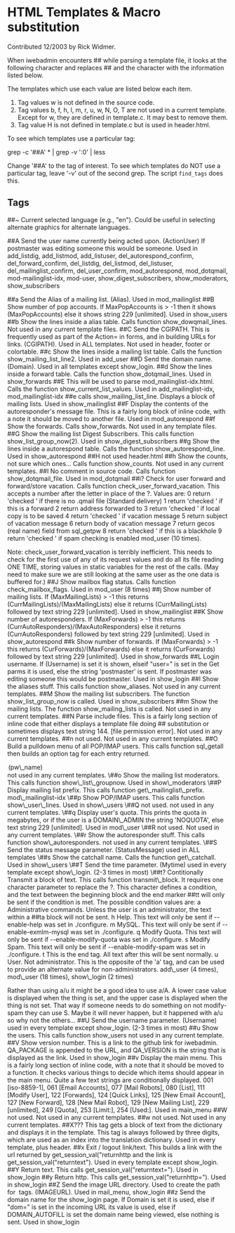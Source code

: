 # HTML Templates & Macro substitution

Contributed 12/2003 by Rick Widmer.

When iwebadmin encounters ## while parsing a template file, it looks at the following character and replaces ## and the character with the information listed below.

The templates which use each value are listed below each item.

1. Tag values w is not defined in the source code.
2. Tag values b, f, h, l, m, r, u, w, N, O, T are not used in a current template. Except for w, they are defined in template.c. It may best to remove them.
3. Tag value H is not defined in template.c but is used in header.html.

To see which templates use a particular tag:

grep -c '##A' * | grep -v ':0' | less

Change '##A' to the tag of interest. To see which templates do NOT use a particular tag, leave '-v' out of the second grep. The script `find_tags` does this.

## Tags

\##~ Current selected language (e.g., "en"). Could be useful in selecting alternate graphics for alternate languages.

\##A Send the user name currently being acted upon. (ActionUser) If postmaster was editing someone this would be someone. Used in add\_listdig, add\_listmod, add\_listuser, del\_autorespond\_confirm, del\_forward\_confirm, del\_listdig, del\_listmod, del\_listuser, del\_mailinglist\_confirm, del\_user\_confirm, mod\_autorespond, mod\_dotqmail, mod-mailinglist-idx, mod-user, show\_digest\_subscribers, show\_moderators, show\_subscribers


\##a Send the Alias of a mailing list. (Alias). Used in mod\_mailinglist
\##B Show number of pop accounts. If MaxPopAccounts is > -1 then it shows (MaxPopAccounts) else it shows string 229 [unlimited]. Used in show\_users
\##b Show the lines inside a alias table. Calls function show\_dowqmail\_lines. Not used in any current template files.
\##C Send the CGIPATH. This is frequently used as part of the Action= in forms, and in building URLs for links. (CGIPATH). Used in ALL templates. Not used in header, footer or colortable.
\##c Show the lines inside a mailing list table. Calls the function show\_mailing\_list\_line2. Used in add\_user
\##D Send the domain name. (Domain). Used in all templates except show\_login.
\##d Show the lines inside a forward table. Calls the function show\_dotqmail\_lines. Used in show\_forwards
\##E This will be used to parse mod\_mailinglist-idx.html. Calls the function show\_current\_list\_values. Used in add\_mailinglist-idx, mod\_mailinglist-idx
\##e calls show\_mailing\_list\_line. Displays a block of mailing lists. Used in show\_mailinglist
\##F Display the contents of the autoresponder's message file. This is a fairly long block of inline code, with a note it should be moved to another file. Used in mod\_autorespond
\##f Show the forwards. Calls show\_forwards. Not used in any template files.
\##G Show the mailing list Digest Subscribers. This calls function show\_list\_group\_now(2). Used in show\_digest\_subscribers
\##g Show the lines inside a autorespond table. Calls the function show\_autorespond\_line. Used in show\_autorespond
\##H not used header.html
\##h Show the counts, not sure which ones... Calls function show\_counts. Not used in any current templates.
\##I No comment in source code. Calls function show\_dotqmail\_file. Used in mod\_dotqmail
\##i? Check for user forward and forward/store vacation. Calls function check\_user\_forward\_vacation. This accepts a number after the letter in place of the ?. Values are: 
  0 return 'checked ' if there is no .qmail file (Standard delivery)
  1 return 'checked ' if this is a forward
  2 return address forwarded to
  3 return 'checked ' if local copy is to be saved
  4 return 'checked ' if vacation message
  5 return subject of vacation message
  6 return body of vacation message
  7 return gecos (real name) field from sql\_getpw
  8 return 'checked ' if this is a blackhole
  9 return 'checked ' if spam checking is enabled mod\_user (10 times).

Note: check\_user\_forward\_vacation is terribly inefficient. This needs to check for the first use of any of its request values and do all its file
reading ONE TIME, storing values in static variables for the rest of the calls. (May need to make sure we are still looking at the same user as the one data is buffered for.)
\##J Show mailbox flag status. Calls function check\_mailbox\_flags. Used in mod\_user (8 times)
\##j Show number of mailing lists. If (MaxMailingLists) > -1 this returns (CurrMailingLists)/(MaxMailingLists) else it returns (CurrMailingLists) followed by text string 229 [unlimited]. Used in show\_mailinglist
\##K Show number of autoresponders. If (MaxForwards) > -1 this returns (CurrAutoResponders)/(MaxAutoResponders) else it returns (CurrAutoResponders) followed by text string 229 [unlimited]. Used in show\_autorespond
\##k Show number of forwards. If (MaxForwards) > -1 this returns (CurForwards)/(MaxForwards) else it returns (CurForwards) followed by text string 229 [unlimited]. Used in show\_forwards
\##L Login username. If (Username) is set it is shown, elseif "user=" is set in the Get parms it is used, else the string 'postmaster' is sent. If postmaster was editing someone this would be postmaster. Used in show\_login
\##l Show the aliases stuff. This calls function show\_aliases. Not used in any current templates.
\##M Show the mailing list subscribers. The function show\_list\_group\_now is called. Used in show\_subscribers
\##m Show the mailing lists. The function show\_mailing\_lists is called. Not used in any current templates.
\##N Parse include files. This is a fairly long section of inline code that either displays a template file doing ## substitution or sometimes displays text string 144. [file permission error]. Not used in any current templates.
\##n not used. Not used in any current templates.
\##O Build a pulldown menu of all POP/IMAP users. This calls function sql\_getall then builds an option tag for each entry returned.
 <option value=(pw\_name)>(pw\_name)</option>
 not used in any current templates.
\##o Show the mailing list moderators. This calls function show\_list\_groupnow. Used in show\_moderators
\##P Display mailing list prefix. This calls function get\_mailinglist\_prefix.
 mod\_mailinglist-idx
\##p Show POP/IMAP users. This calls function show\_user\_lines. Used in show\_users
\##Q not used. not used in any current templates.
\##q Display user's quota. This prints the quota in megabytes, or if the user is a DOMAIN\_ADMIN the string 'NOQUOTA', else text string 229 [unlimited]. Used in mod\_user
\##R not used. Not used in any current templates.
\##r Show the autoresponder stuff. This calls function show\_autoresponders. not used in any current templates.
\##S Send the status message parameter. (StatusMessage) used in ALL templates
\##s Show the catchall name. Calls the function get\_catchall. Used in show\_users
\##T Send the time parameter. (Mytime) used in every template except show\_login. (2-3 times in most)
\##t? Contitionally Transmit a block of text. This calls function transmit\_block. It requires one character parameter to replace the ?. This character defines a condition, and the text between the beginning block and the end marker ##tt will only be sent if the condition is met. The possible condition values are:
  a Administrative commands. Unless the user is an administrator, the text within a ##ta block will not be sent.
  h Help. This text will only be sent if --enable-help was set in ./configure.
  m MySQL. This text will only be sent if --enable-exmlm-mysql was set in ./configure.
  q Modify Quota. This text will only be sent if --enable-modify-quota was set in ./configure.
  s Modify Spam. This text will only be sent if --enable-modify-spam was set in ./configure.
  t This is the end tag. All text after this will be sent normally.
  u User. Not administrator. This is the opposite of the 'a' tag, and can be used to provide an alternate value for non-administrators.
 add\_user (4 times), mod\_user (18 times), show\_login (2 times)

Rather than using a/u it might be a good idea to use a/A. A lower case value is displayed when the thing is set, and the upper case is displayed when the thing is not set. That way if someone needs to do something on not modify-spam they can use S. Maybe it will never happen, but it happened with a/u so why not the others...
\##U Send the username parameter. (Username) used in every template except show\_login. (2-3 times in most)
\##u Show the users. This calls function show\_users not used in any current template.
\##V Show version number. This is a link to the github link for iwebadmin.  QA\_PACKAGE is appended to the URL, and QA\_VERSION is the
 string that is displayed as the link. Used in show\_login
\##v Display the main menu. This is a fairly long section of inline code, with a note that it should be moved to a function. It checks various things to decide which items should appear in the main menu. Quite a few text strings are conditionally 
 displayed. 001 [iso-8859-1], 061 [Email Accounts], 077 [Mail Robots], 080 [List], 111 [Modify User], 122 [Forwards], 124 [Quick Links], 125 [New Email Account], 127 [New Forward], 128 [New Mail Robot], 129 [New Mailing List], 229 [unlimited], 249 [Quota], 253 [Limit:], 254 [Used:]. Used in main\_menu
\##W not used. Not used in any current templates.
\##w not used. Not used in any current templates.
\##X??? This tag gets a block of text from the dictionary and displays it in the template. This tag is always followed by three digits, which are used as an index into the translation dictionary. Used in every template, plus header.
\##x Exit / logout link/text. This builds a link with the url returned by get\_session\_val("returnhttp and the link is get\_session\_val("returntext"). Used in every template except show\_login.
\##Y Return text. This calls get\_session\_val("returntext="). Used in show\_login
\##y Return http. This calls get\_session\_val("returnhttp="). Used in  show\_login
\##Z Send the image URL directory. Used to create the path for <IMG> tags. (IMAGEURL). Used in mail\_menu, show\_login
\##z Send the domain name for the show\_login page. If Domain is set it is used, else if "dom=" is set in the incoming URL its value is used, else if DOMAIN\_AUTOFILL is set the domain name being viewed, else nothing is sent. Used in show\_login
